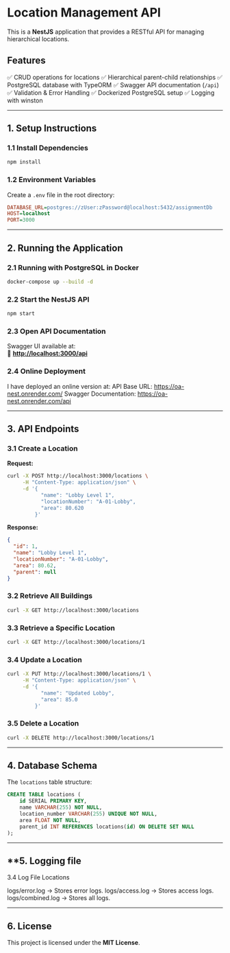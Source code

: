 # Location Management API

This is a **NestJS** application that provides a RESTful API for managing hierarchical locations.

## **Features**
✅ CRUD operations for locations
✅ Hierarchical parent-child relationships
✅ PostgreSQL database with TypeORM
✅ Swagger API documentation (`/api`)
✅ Validation & Error Handling
✅ Dockerized PostgreSQL setup
✅ Logging with winston

---

## **1. Setup Instructions**
### **1.1 Install Dependencies**
```sh
npm install
```

### **1.2 Environment Variables**
Create a `.env` file in the root directory:
```ini
DATABASE_URL=postgres://zUser:zPassword@localhost:5432/assignmentDb
HOST=localhost
PORT=3000
```

---

## **2. Running the Application**
### **2.1 Running with PostgreSQL in Docker**
```sh
docker-compose up --build -d
```

### **2.2 Start the NestJS API**
```sh
npm start
```

### **2.3 Open API Documentation**
Swagger UI available at:  
🔗 **[http://localhost:3000/api](http://localhost:3000/api)**


### **2.4 Online Deployment**

I have deployed an online version at:
API Base URL: https://oa-nest.onrender.com/
Swagger Documentation: https://oa-nest.onrender.com/api

---

## **3. API Endpoints**
### **3.1 Create a Location**
**Request:**
```sh
curl -X POST http://localhost:3000/locations \
     -H "Content-Type: application/json" \
     -d '{
           "name": "Lobby Level 1",
           "locationNumber": "A-01-Lobby",
           "area": 80.620
         }'
```
**Response:**
```json
{
  "id": 1,
  "name": "Lobby Level 1",
  "locationNumber": "A-01-Lobby",
  "area": 80.62,
  "parent": null
}
```

### **3.2 Retrieve All Buildings**
```sh
curl -X GET http://localhost:3000/locations
```

### **3.3 Retrieve a Specific Location**
```sh
curl -X GET http://localhost:3000/locations/1
```

### **3.4 Update a Location**
```sh
curl -X PUT http://localhost:3000/locations/1 \
     -H "Content-Type: application/json" \
     -d '{
           "name": "Updated Lobby",
           "area": 85.0
         }'
```

### **3.5 Delete a Location**
```sh
curl -X DELETE http://localhost:3000/locations/1
```

---

## **4. Database Schema**
The `locations` table structure:
```sql
CREATE TABLE locations (
    id SERIAL PRIMARY KEY,
    name VARCHAR(255) NOT NULL,
    location_number VARCHAR(255) UNIQUE NOT NULL,
    area FLOAT NOT NULL,
    parent_id INT REFERENCES locations(id) ON DELETE SET NULL
);
```

--- 

## **5. Logging file
3.4 Log File Locations

logs/error.log → Stores error logs.
logs/access.log → Stores access logs.
logs/combined.log → Stores all logs.

---

## **6. License**
This project is licensed under the **MIT License**.

